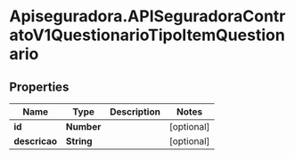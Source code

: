 # Apiseguradora.APISeguradoraContratoV1QuestionarioTipoItemQuestionario

## Properties
Name | Type | Description | Notes
------------ | ------------- | ------------- | -------------
**id** | **Number** |  | [optional] 
**descricao** | **String** |  | [optional] 



